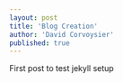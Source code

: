 ```yaml
---
layout: post
title: 'Blog Creation'
author: 'David Corvoysier'
published: true
---
```

First post to test jekyll setup

